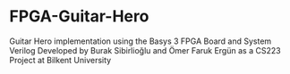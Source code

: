 # FPGA-Guitar-Hero
Guitar Hero implementation using the Basys 3 FPGA Board and System Verilog
Developed by Burak Sibirlioğlu and Ömer Faruk Ergün as a CS223 Project at Bilkent University
